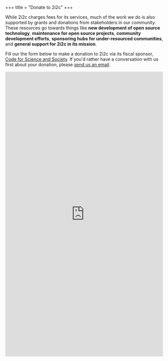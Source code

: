 +++
title = "Donate to 2i2c"
+++

While 2i2c charges fees for its services, much of the work we do is also supported by grants and donations from stakeholders in our community. These resources go towards things like **new development of open source technology**, **maintenance for open source projects**, **community development efforts**, **sponsoring hubs for under-resourced communities**, and **general support for 2i2c in its mission**.

Fill our the form below to make a donation to 2i2c via its fiscal sponsor, [Code for Science and Society](https://codeforscience.org). If you'd rather have a conversation with us first about your donation, please [send us an email](mailto:hello@2i2c.org?subject=Donation%20inquiry).

<script src="https://donorbox.org/widget.js" paypalExpress="true"></script>
<iframe src="https://donorbox.org/embed/2i2c" name="donorbox" allowpaymentrequest="allowpaymentrequest" seamless="seamless" frameborder="0" scrolling="no" height="900px" width="100%" style="max-width: 500px; min-width: 250px; max-height:none!important">
</iframe>
